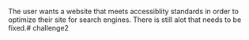The user wants a website that meets accessiblity standards in order to optimize their site for search engines. There is still alot that needs to be fixed.# challenge2